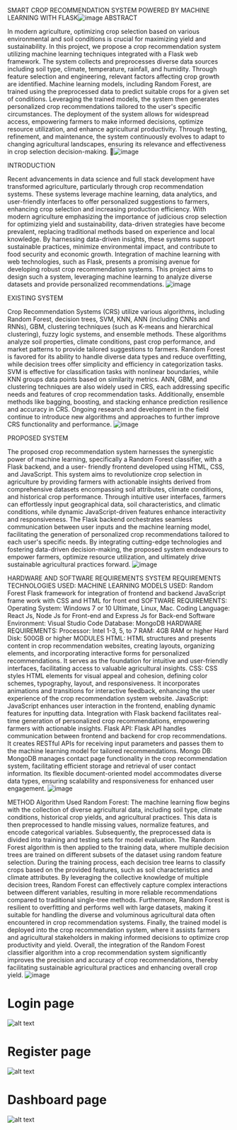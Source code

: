 SMART CROP RECOMMENDATION SYSTEM POWERED BY MACHINE LEARNING WITH FLASK![image](https://github.com/Pujitha-3008/Crop-recommendation-system/assets/85408034/1e4884d2-5359-4da3-8c3a-c00b3d56a502)
ABSTRACT

In modern agriculture, optimizing crop selection based on various environmental and soil conditions is crucial for maximizing yield and sustainability. In this project, we propose a crop recommendation system utilizing machine learning techniques integrated with a Flask web framework. The system collects and preprocesses diverse data sources including soil type, climate, temperature, rainfall, and humidity. Through feature selection and engineering, relevant factors affecting crop growth are identified. Machine learning models, including Random Forest, are trained using the preprocessed data to predict suitable crops for a given set of conditions. Leveraging the trained models, the system then generates personalized crop recommendations tailored to the user's specific circumstances. The deployment of the system allows for widespread access, empowering farmers to make informed decisions, optimize resource utilization, and enhance agricultural productivity. Through testing, refinement, and maintenance, the system continuously evolves to adapt to changing agricultural landscapes, ensuring its relevance and effectiveness in crop selection decision-making.
![image](https://github.com/Pujitha-3008/Crop-recommendation-system/assets/85408034/7e261242-f9c4-431a-b7be-6c365b2422bd)

 INTRODUCTION

Recent advancements in data science and full stack development have transformed agriculture, particularly through crop recommendation systems. These systems leverage machine learning, data analytics, and user-friendly interfaces to offer personalized suggestions to farmers, enhancing crop selection and increasing production efficiency. With modern agriculture emphasizing the importance of judicious crop selection for optimizing yield and sustainability, data-driven strategies have become prevalent, replacing traditional methods based on experience and local knowledge. By harnessing data-driven insights, these systems support sustainable practices, minimize environmental impact, and contribute to food security and economic growth. Integration of machine learning with web technologies, such as Flask, presents a promising avenue for developing robust crop recommendation systems. This project aims to design such a system, leveraging machine learning to analyze diverse datasets and provide personalized recommendations. 
![image](https://github.com/Pujitha-3008/Crop-recommendation-system/assets/85408034/f826d34b-a725-4a0e-a153-7f3b3ce6de7d)

EXISTING SYSTEM

Crop Recommendation Systems (CRS) utilize various algorithms, including Random Forest, decision trees, SVM, KNN, ANN (including CNNs and RNNs), GBM, clustering techniques (such as K-means and hierarchical clustering), fuzzy logic systems, and ensemble methods. These algorithms analyze soil properties, climate conditions, past crop performance, and market patterns to provide tailored suggestions to farmers. Random Forest is favored for its ability to handle diverse data types and reduce overfitting, while decision trees offer simplicity and efficiency in categorization tasks. SVM is effective for classification tasks with nonlinear boundaries, while KNN groups data points based on similarity metrics. ANN, GBM, and clustering techniques are also widely used in CRS, each addressing specific needs and features of crop recommendation tasks. Additionally, ensemble methods like bagging, boosting, and stacking enhance prediction resilience and accuracy in CRS. Ongoing research and development in the field continue to introduce new algorithms and approaches to further improve CRS functionality and performance.
![image](https://github.com/Pujitha-3008/Crop-recommendation-system/assets/85408034/d3ff40d4-3edd-4d97-b160-840cf883b709)

PROPOSED SYSTEM

The proposed crop recommendation system harnesses the synergistic power of machine learning, specifically a Random Forest classifier, with a Flask backend, and a user- friendly frontend developed using HTML, CSS, and JavaScript. This system aims to revolutionize crop selection in agriculture by providing farmers with actionable insights derived from comprehensive datasets encompassing soil attributes, climate conditions, and historical crop performance. Through intuitive user interfaces, farmers can effortlessly input geographical data, soil characteristics, and climatic conditions, while dynamic JavaScript-driven features enhance interactivity and responsiveness. The Flask backend orchestrates seamless communication between user inputs and the machine learning model, facilitating the generation of personalized crop recommendations tailored to each user's specific needs. By integrating cutting-edge technologies and fostering data-driven decision-making, the proposed system endeavours to empower farmers, optimize resource utilization, and ultimately drive sustainable agricultural practices forward.
![image](https://github.com/Pujitha-3008/Crop-recommendation-system/assets/85408034/464740a9-ffba-48cb-ba13-9cb2caa713f2)

HARDWARE AND SOFTWARE REQUIREMENTS
SYSTEM REQUIREMENTS TECHNOLOGIES USED:
MACHINE LEARNING MODELS USED: Random Forest
Flask framework for integration of frontend and backend
JavaScript frame work with CSS and HTML for front end
SOFTWARE REQUIREMENTS:
Operating System: Windows 7 or 10 Ultimate, Linux, Mac.
Coding Language: React Js, Node Js for Front-end and Express Js for Back-end 
Software Environment: Visual Studio Code 
Database: MongoDB
HARDWARE REQUIREMENTS:
Processor: Intel 1-3, 5, to 7 RAM: 4GB 
RAM or higher 
Hard Disk: 500GB or higher
MODULES
HTML: HTML structures and presents content in crop recommendation websites, creating layouts, organizing elements, and incorporating interactive forms for personalized recommendations. It serves as the foundation for intuitive and user-friendly interfaces, facilitating access to valuable agricultural insights.
CSS: CSS styles HTML elements for visual appeal and cohesion, defining color schemes, typography, layout, and responsiveness. It incorporates animations and transitions for interactive feedback, enhancing the user experience of the crop recommendation system website.
JavaScript: JavaScript enhances user interaction in the frontend, enabling dynamic features for inputting data. Integration with Flask backend facilitates real-time generation of personalized crop recommendations, empowering farmers with actionable insights.
Flask API: Flask API handles communication between frontend and backend for crop recommendations. It creates RESTful APIs for receiving input parameters and passes them to the machine learning model for tailored recommendations.
Mongo DB: MongoDB manages contact page functionality in the crop recommendation system, facilitating efficient storage and retrieval of user contact information. Its flexible document-oriented model accommodates diverse data types, ensuring scalability and responsiveness for enhanced user engagement.
![image](https://github.com/Pujitha-3008/Crop-recommendation-system/assets/85408034/8e611a25-943c-4eb2-8354-6a3a5b38b2f2)

METHOD
Algorithm Used
Random Forest: The machine learning flow begins with the collection of diverse agricultural data, including soil type, climate conditions, historical crop yields, and agricultural practices. This data is then preprocessed to handle missing values, normalize features, and encode categorical variables. Subsequently, the preprocessed data is divided into training and testing sets for model evaluation. The Random Forest algorithm is then applied to the training data, where multiple decision trees are trained on different subsets of the dataset using random feature selection. During the training process, each decision tree learns to classify crops based on the provided features, such as soil characteristics and climate attributes. By leveraging the collective knowledge of multiple decision trees, Random Forest can effectively capture complex interactions between different variables, resulting in more reliable recommendations compared to traditional single-tree methods. Furthermore, Random Forest is resilient to overfitting and performs well with large datasets, making it suitable for handling the diverse and voluminous agricultural data often encountered in crop recommendation systems. Finally, the trained model is deployed into the crop recommendation system, where it assists farmers and agricultural stakeholders in making informed decisions to optimize crop productivity and yield. Overall, the integration of the Random Forest classifier algorithm into a crop recommendation system significantly improves the precision and accuracy of crop recommendations, thereby facilitating sustainable agricultural practices and enhancing overall crop yield.
![image](https://github.com/Pujitha-3008/Crop-recommendation-system/assets/85408034/19c9f01b-c54b-4971-b31e-33684fd9617b)
# Login page
![alt text](https://github.com/kritimyantra/flask-authentication-system/blob/main/login.png?raw=true)
# Register page
![alt text](https://github.com/kritimyantra/flask-authentication-system/blob/main/register.png?raw=true)
# Dashboard page
![alt text](https://github.com/kritimyantra/flask-authentication-system/blob/main/dashboard.png?raw=true)
